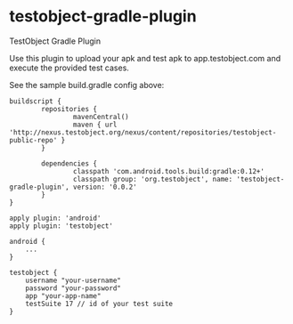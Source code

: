 testobject-gradle-plugin
===================

TestObject Gradle Plugin

Use this plugin to upload your apk and test apk to app.testobject.com and execute the provided test cases.

See the sample build.gradle config above:

```
buildscript {
        repositories {
                mavenCentral()
                maven { url 'http://nexus.testobject.org/nexus/content/repositories/testobject-public-repo' }
        }
 
        dependencies {
                classpath 'com.android.tools.build:gradle:0.12+'
                classpath group: 'org.testobject', name: 'testobject-gradle-plugin', version: '0.0.2'
        }
}

apply plugin: 'android'
apply plugin: 'testobject'

android {
	...
}

testobject {
	username "your-username"
	password "your-password"
	app "your-app-name"
	testSuite 17 // id of your test suite 
}
```
